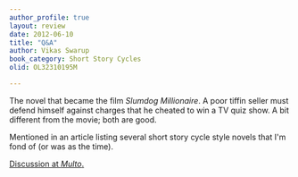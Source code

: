```yaml
---
author_profile: true
layout: review
date: 2012-06-10
title: "Q&A"
author: Vikas Swarup
book_category: Short Story Cycles
olid: OL32310195M

---
```

The novel that became the film *Slumdog Millionaire*. A poor tiffin seller must defend himself against charges that he cheated to win a TV quiz show. A bit different from the movie; both are good. 

Mentioned in an article listing several short story cycle style novels that I'm fond of (or was as the time). 

[Discussion at *Multo*.](https://multoghost.wordpress.com/2012/06/10/stories-for-the-short-attention-span/)